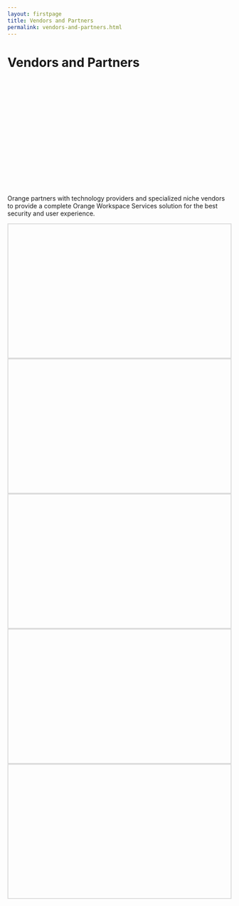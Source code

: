 ```yaml
---
layout: firstpage
title: Vendors and Partners
permalink: vendors-and-partners.html
---
```


<style type="text/css">
    .bgimg {
        background-image: url('../images/vendorsandpartners-bg.jpg');
        background-position:center ;
        background-size: cover;
        background-repeat: no-repeat
    }

    .jumbotron-height {
        height: 300px;
    }

  .bg1 {
        border: 2px solid #DDDDDD;
        background-image: url('../images/microsoft-logo.png');
        background-position:center;
        background-size: cover;
        background-repeat: no-repeat;
        height: 300px;
    }

    .bg2 {
        border: 2px solid #DDDDDD;
        background-image: url('../images/liquit-logo.png');
        background-position:center;
        background-size: cover;
        background-repeat: no-repeat;
        height: 300px;
    }

    .bg3 {
        border: 2px solid #DDDDDD;
        background-image: url('../images/workspace365-logo.png');
        background-position:center;
        background-size: cover;
        background-repeat: no-repeat;
        height: 300px;
    }

    .bg4 {
        border: 2px solid #DDDDDD;
        background-image: url('../images/citrix-logo.png');
        background-position:center;
        background-size: cover;
        background-repeat: no-repeat;
        height: 300px;
    }

    .bg5 {
        border: 2px solid #DDDDDD;
        background-image: url('../images/vmware-logo.png');
        background-position:center;
        background-size: cover;
        background-repeat: no-repeat;
        height: 300px;
    }

</style>

<div class="jumbotron jumbotron-height bgimg">
    <div class="container">
        <h1>Vendors and Partners</h1>
        <p></p>
        <p></p>
    </div>
</div>

<div class="container">
    <div class="row-nopadding">
        <div class="col-sm-12">
            <p class="lead">Orange partners with technology providers and specialized niche vendors to provide a complete Orange Workspace Services solution for the best security and user experience.</p>
        </div>
    </div>
</div>
<div class="container">
    <div class="row-nopadding">
        <div class="col-sm-3 bg1"></div>
        <div class="col-md-auto"></div>
        <div class="col-sm-4 bg2"></div>
        <div class="col-md-auto">
        <div class="col-sm-4 bg3"></div>
        </div>
        <div class="row">
        <div class="col-sm-4 bg4"></div>
        <div class="col-sm-4 bg5"></div>
        </div>
    </div>
</div>